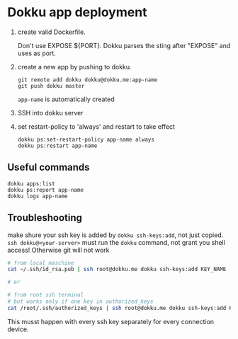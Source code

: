 # Dokku app deployment

1. create valid Dockerfile.

   Don't use EXPOSE \${PORT}. Dokku parses the sting after "EXPOSE" and uses as
   port.

2. create a new app by pushing to dokku.

   ```
   git remote add dokku dokku@dokku.me:app-name
   git push dokku master
   ```

   `app-name` is automatically created

3. SSH into dokku server

4. set restart-policy to 'always' and restart to take effect

   ```
   dokku ps:set-restart-policy app-name always
   dokku ps:restart app-name
   ```

## Useful commands

```
dokku apps:list
dokku ps:report app-name
dokku logs app-name
```

## Troubleshooting

make shure your ssh key is added by `dokku ssh-keys:add`, not just copied.
`ssh dokku@<your-server>` must run the `dokku` command, not grant you shell
access! Otherwise git will not work

```bash
# from local maschine
cat ~/.ssh/id_rsa.pub | ssh root@dokku.me dokku ssh-keys:add KEY_NAME

# or

# from root ssh terminal
# but works only if one key in authorized_keys
cat /root/.ssh/authorized_keys | ssh root@dokku.me dokku ssh-keys:add KEY_NAME
```

This musst happen with every ssh key separately for every connection device.
